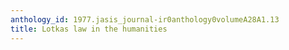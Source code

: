 ```yaml
---
anthology_id: 1977.jasis_journal-ir0anthology0volumeA28A1.13
title: Lotkas law in the humanities
---
```

